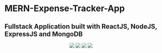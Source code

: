 # MERN-Expense-Tracker-App

## Fullstack Application built with ReactJS, NodeJS, ExpressJS and MongoDB
<p align="center">
  <img src="https://img.shields.io/badge/Mongoose-5.11.18-blue.svg?colorB=449a45">
  <img src="https://img.shields.io/badge/React-17.0.1-blue.svg">
  <img src="https://img.shields.io/badge/Nodejs-14.15.5-blue.svg?colorB=90c53f">
  <img src="https://img.shields.io/badge/Express-4.17.1-blue.svg?colorB=47535e">
</p>